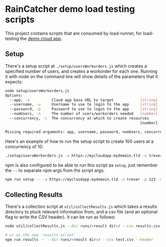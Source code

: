 # RainCatcher demo load testing scripts

This project contains scripts that are consumed by load-runner, for
 load-testing the [demo cloud app](https://github.com/feedhenry-raincatcher/raincatcher-demo-cloud).

## Setup

There's a setup script at `./setup/usersWorkorders.js` which creates a
 specified number of users, and creates a workorder for each
 one. Running it with node on the command line will show details of
 the parameters that it expects:

``` bash
node setup/usersWorkorders.js
Options:
  --app, -a          Cloud app base URL to target            [string] [required]
  --username, -u     Username to use to login to the app     [string] [required]
  --password, -p     Password to use to login to the app     [string] [required]
  --numUsers, -n     The number of users/workorders needed   [number] [required]
  --concurrency, -c  The concurrency at which to create resources
                                                             [number] [required]

Missing required arguments: app, username, password, numUsers, concurrency
```

Here's an example of how to run the setup script to create 100 users
 at a concurrency of 10:

```bash
./setup/usersWorkorders.js -a https://mycloudapp.mydomain.tld -u trever -p 123 -n 100 -c 10
```

npm is also configured to be able to run this script as `setup`, just
 remember the `--` to separate npm args from the script args:

``` bash
npm run setup -- -a https://mycloudapp.mydomain.tld -u trever -p 123 -n 100 -c 10
```

## Collecting Results

There's a collection script at `util/collectResults.js` which takes a
 results directory to pluck relevant information from, and a csv file
 (and an optional flag to write the CSV header). It can be run as
 follows:

``` bash
node util/collectResults.js --dir runs/<result dir>/ --csv results.csv --header

# or as the npm 'results script'
npm run results -- --dir runs/<result dir>/ --csv test.csv --header
```
